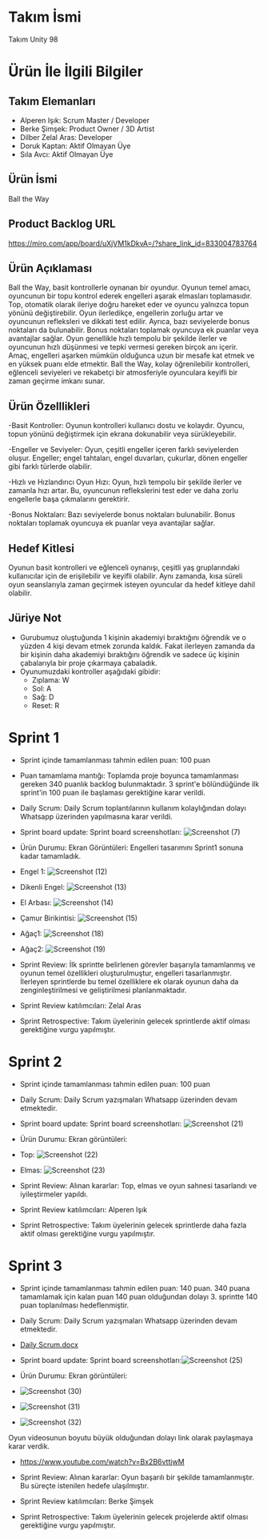 
# Takım İsmi
Takım Unity 98
# Ürün İle İlgili Bilgiler #
## Takım Elemanları
- Alperen Işık: Scrum Master / Developer
- Berke Şimşek: Product Owner / 3D Artist
- Dilber Zelal Aras: Developer
- Doruk Kaptan: Aktif Olmayan Üye
- Sıla Avcı: Aktif Olmayan Üye
## Ürün İsmi
Ball the Way
## Product Backlog URL
https://miro.com/app/board/uXjVM1kDkvA=/?share_link_id=833004783764
## Ürün Açıklaması
Ball the Way, basit kontrollerle oynanan bir oyundur.  Oyunun temel amacı, oyuncunun bir topu kontrol ederek engelleri aşarak elmasları toplamasıdır. Top, otomatik olarak ileriye doğru hareket eder ve oyuncu yalnızca topun yönünü değiştirebilir. Oyun ilerledikçe, engellerin zorluğu artar ve oyuncunun refleksleri ve dikkati test edilir. Ayrıca, bazı seviyelerde bonus noktaları da bulunabilir. Bonus noktaları toplamak oyuncuya ek puanlar veya avantajlar sağlar. Oyun genellikle hızlı tempolu bir şekilde ilerler ve oyuncunun hızlı düşünmesi ve tepki vermesi gereken birçok anı içerir. Amaç, engelleri aşarken mümkün olduğunca uzun bir mesafe kat etmek ve en yüksek puanı elde etmektir. Ball the Way, kolay öğrenilebilir kontrolleri, eğlenceli seviyeleri ve rekabetçi bir atmosferiyle oyunculara keyifli bir zaman geçirme imkanı sunar.
## Ürün Özelllikleri
-Basit Kontroller: Oyunun kontrolleri kullanıcı dostu ve kolaydır. Oyuncu, topun yönünü değiştirmek için ekrana dokunabilir veya sürükleyebilir.

-Engeller ve Seviyeler: Oyun, çeşitli engeller içeren farklı seviyelerden oluşur. Engeller; engel tahtaları, engel duvarları, çukurlar, dönen engeller gibi farklı türlerde olabilir.

-Hızlı ve Hızlandırıcı Oyun Hızı: Oyun, hızlı tempolu bir şekilde ilerler ve zamanla hızı artar. Bu, oyuncunun reflekslerini test eder ve daha zorlu engellerle başa çıkmalarını gerektirir.

-Bonus Noktaları: Bazı seviyelerde bonus noktaları bulunabilir. Bonus noktaları toplamak oyuncuya ek puanlar veya avantajlar sağlar.
## Hedef Kitlesi
Oyunun basit kontrolleri ve eğlenceli oynanışı, çeşitli yaş gruplarındaki kullanıcılar için de erişilebilir ve keyifli olabilir. Aynı zamanda, kısa süreli oyun seanslarıyla zaman geçirmek isteyen oyuncular da hedef kitleye dahil olabilir.
## Jüriye Not
- Gurubumuz oluştuğunda 1 kişinin akademiyi bıraktığını öğrendik ve o yüzden 4 kişi devam etmek zorunda kaldık. Fakat ilerleyen zamanda da bir kişinin daha akademiyi bıraktığını öğrendik ve sadece üç kişinin çabalarıyla bir proje çıkarmaya çabaladık.
- Oyunumuzdaki kontroller aşağıdaki gibidir:
    - Zıplama: W
    - Sol: A
    - Sağ: D
    - Reset: R
# Sprint 1
 - Sprint içinde tamamlanması tahmin edilen puan: 100 puan
 - Puan tamamlama mantığı: Toplamda proje boyunca tamamlanması gereken 340 puanlık backlog bulunmaktadır. 3 sprint'e bölündüğünde ilk sprint'in 100 puan ile başlaması gerektiğine karar verildi.
 - Daily Scrum: Daily Scrum toplantılarının kullanım kolaylığından dolayı Whatsapp üzerinden yapılmasına karar verildi.
 - Sprint board update: Sprint board screenshotları: ![Screenshot (7)](https://github.com/Unity-with-98/Takim_Unity-98/assets/139650727/a949a6ab-c199-454d-9038-a36aff24fa0d)


 - Ürün Durumu: Ekran Görüntüleri: Engelleri tasarımını Sprint1 sonuna kadar tamamladık.
 - Engel 1: ![Screenshot (12)](https://github.com/Unity-with-98/Takim_Unity-98/assets/139650727/087e1325-fb44-4e28-984c-e1efc3511935)

 - Dikenli Engel: ![Screenshot (13)](https://github.com/Unity-with-98/Takim_Unity-98/assets/139650727/6f17f2e1-b761-40b1-a601-cee860df9267)

 - El Arbası: ![Screenshot (14)](https://github.com/Unity-with-98/Takim_Unity-98/assets/139650727/f99d1683-d261-48f0-9996-bbc89206293c)

 - Çamur Birikintisi: ![Screenshot (15)](https://github.com/Unity-with-98/Takim_Unity-98/assets/139650727/2515ff94-8adc-4964-803d-370ea5ad7196)

 - Ağaç1: ![Screenshot (18)](https://github.com/Unity-with-98/Takim_Unity-98/assets/139650727/6f9980b6-3f6f-40e8-af2e-bc86566d52b4)

 - Ağaç2: ![Screenshot (19)](https://github.com/Unity-with-98/Takim_Unity-98/assets/139650727/fddbbf37-bf94-4f46-9e4c-7ff06cf51e8b)

 - Sprint Review: İlk sprintte belirlenen görevler başarıyla tamamlanmış ve oyunun temel özellikleri oluşturulmuştur, engelleri tasarlanmıştır. İlerleyen sprintlerde bu temel özelliklere ek olarak oyunun daha da zenginleştirilmesi ve geliştirilmesi planlanmaktadır.
 - Sprint Review katılımcıları: Zelal Aras
 - Sprint Retrospective: Takım üyelerinin gelecek sprintlerde aktif olması gerektiğine vurgu yapılmıştır.
# Sprint 2
 - Sprint içinde tamamlanması tahmin edilen puan: 100 puan
 - Daily Scrum: Daily Scrum yazışmaları Whatsapp üzerinden devam etmektedir.
 - Sprint board update: Sprint board screenshotları: ![Screenshot (21)](https://github.com/Unity-with-98/Takim_Unity-98/assets/139650727/80b88a14-6e4c-486b-afcd-69cc1c82c512)

 - Ürün Durumu: Ekran görüntüleri:
 - Top: ![Screenshot (22)](https://github.com/Unity-with-98/Takim_Unity-98/assets/139650727/e971d0b6-9281-45ad-aa58-1a969bcced9f)

 - Elmas: ![Screenshot (23)](https://github.com/Unity-with-98/Takim_Unity-98/assets/139650727/4fdc8a1f-b4e8-4164-926a-c8c8f8ca7cd7)

 - Sprint Review: Alınan kararlar: Top, elmas ve oyun sahnesi tasarlandı ve iyileştirmeler yapıldı.
 - Sprint Review katılımcıları: Alperen Işık
 - Sprint Retrospective: Takım üyelerinin gelecek sprintlerde daha fazla aktif olması gerektiğine vurgu yapılmıştır.
# Sprint 3
 - Sprint içinde tamamlanması tahmin edilen puan: 140 puan. 340 puana tamamlamak için kalan puan 140 puan olduğundan dolayı 3. sprintte 140 puan toplanılması 
 hedeflenmiştir.
 - Daily Scrum: Daily Scrum yazışmaları Whatsapp üzerinden devam etmektedir.
 - [Daily Scrum.docx](https://github.com/Unity-with-98/Takim_Unity-98/files/12064206/Daily.Scrum.docx)

 - Sprint board update: Sprint board screenshotları:![Screenshot (25)](https://github.com/Unity-with-98/Takim_Unity-98/assets/139650727/b392d25f-289e-4ac0-9c62-834d21b7aa6a)

 - Ürün Durumu: Ekran görüntüleri:
 - ![Screenshot (30)](https://github.com/Unity-with-98/Takim_Unity-98/assets/139650727/0fd9f31b-df2a-4ab2-b974-5fc1f6c08fb4)

 - ![Screenshot (31)](https://github.com/Unity-with-98/Takim_Unity-98/assets/139650727/7fcf62d5-497c-4ec1-923f-bd5ac3457b53)

 - ![Screenshot (32)](https://github.com/Unity-with-98/Takim_Unity-98/assets/139650727/40c213f8-1171-4d9f-9e42-d28baac39976)

  Oyun videosunun boyutu büyük olduğundan dolayı link olarak paylaşmaya karar verdik.
 - https://www.youtube.com/watch?v=Bx2B6vttjwM
 
 - Sprint Review: Alınan kararlar: Oyun başarılı bir şekilde tamamlanmıştır. Bu süreçte istenilen hedefe ulaşılmıştır.
 - Sprint Review katılımcıları: Berke Şimşek
 - Sprint Retrospective: Takım üyelerinin gelecek projelerde aktif olması gerektiğine vurgu yapılmıştır.

